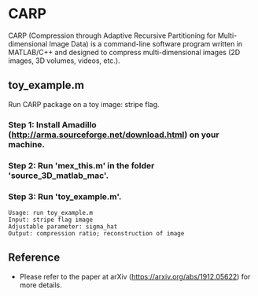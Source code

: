 # CARP

CARP (Compression through Adaptive Recursive Partitioning for Multi-dimensional Image Data) is a 
command-line software program written in MATLAB/C++ and designed to
compress multi-dimensional images (2D images, 3D volumes, videos, etc.). 





## toy_example.m

Run CARP package on a toy image: stripe flag.

### Step 1: Install Amadillo (http://arma.sourceforge.net/download.html) on your machine.

### Step 2: Run 'mex_this.m' in the folder 'source_3D_matlab_mac'.

### Step 3: Run 'toy_example.m'.


```
Usage: run toy_example.m
Input: stripe flag image
Adjustable parameter: sigma_hat
Output: compression ratio; reconstruction of image
```

## Reference
- Please refer to the paper at arXiv (https://arxiv.org/abs/1912.05622) for more details.
